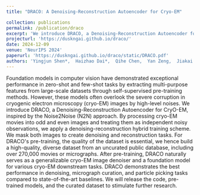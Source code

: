 ```yaml
---
title: "DRACO: A Denoising-Reconstruction Autoencoder for Cryo-EM"

collection: publications
permalink: /publication/draco
excerpt: 'We introduce DRACO, a Denoising-Reconstruction Autoencoder for CryO-EM, inspired by the Noise2Noise (N2N) approach.'
projecturl: 'https://duskngai.github.io/draco/'
date: 2024-12-09
venue: 'NeurIPS 2024'
paperurl: 'https://duskngai.github.io/draco/static/DRACO.pdf'
authors: 'Yingjun Shen*,  Haizhao Dai*,  Qihe Chen,  Yan Zeng,  Jiakai Zhang,  Yuan Pei, Jingyi Yu'
---
```

Foundation models in computer vision have demonstrated exceptional performance in zero-shot and few-shot tasks by extracting multi-purpose features from large-scale datasets through self-supervised pre-training methods. However, these models often overlook the severe corruption in cryogenic electron microscopy (cryo-EM) images by high-level noises. We introduce DRACO, a Denoising-Reconstruction Autoencoder for CryO-EM, inspired by the Noise2Noise (N2N) approach. By processing cryo-EM movies into odd and even images and treating them as independent noisy observations, we apply a denoising-reconstruction hybrid training scheme. We mask both images to create denoising and reconstruction tasks. For DRACO's pre-training, the quality of the dataset is essential, we hence build a high-quality, diverse dataset from an uncurated public database, including over 270,000 movies or micrographs. After pre-training, DRACO naturally serves as a generalizable cryo-EM image denoiser and a foundation model for various cryo-EM downstream tasks. DRACO demonstrates the best performance in denoising, micrograph curation, and particle picking tasks compared to state-of-the-art baselines. We will release the code, pre-trained models, and the curated dataset to stimulate further research.
